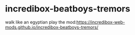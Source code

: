 # incredibox-beatboys-tremors
walk like an egyptian
play the mod:https://incredibox-web-mods.github.io/incredibox-beatboys-tremors/